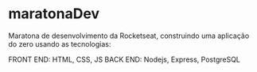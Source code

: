 # maratonaDev
 Maratona de desenvolvimento da Rocketseat, construindo uma aplicação do zero usando as tecnologias:
 
 FRONT END: HTML, CSS, JS
 BACK END: Nodejs, Express, PostgreSQL 
